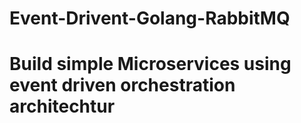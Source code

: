 # Event-Drivent-Golang-RabbitMQ
# Build simple Microservices using event driven orchestration architechtur

